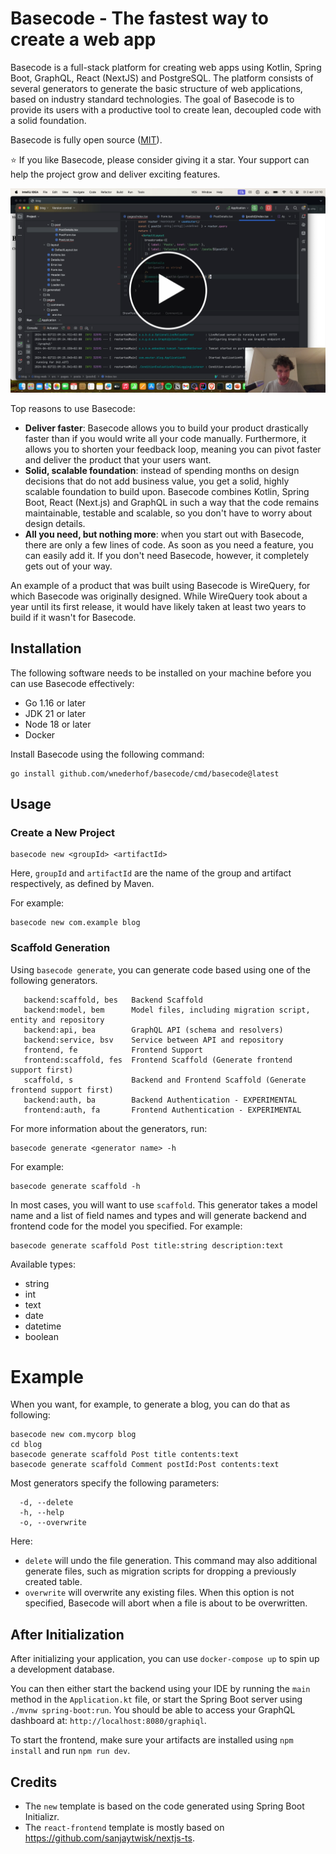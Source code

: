 # Basecode - The fastest way to create a web app

Basecode is a full-stack platform for creating web apps using Kotlin, Spring Boot, GraphQL, React (NextJS) and
PostgreSQL. The platform consists of several generators to generate the basic structure of web applications, based on
industry standard technologies. The goal of Basecode is to provide its users with a productive tool to
create lean, decoupled code with a solid foundation.

Basecode is fully open source ([MIT](LICENSE.md)).

⭐ If you like Basecode, please consider giving it a star. Your support can help the project grow and deliver exciting
features.

<a href="https://www.youtube.com/watch?v=rx9xL0nhot8"><img src="video-button.png"></a>

Top reasons to use Basecode:

- **Deliver faster**: Basecode allows you to build your product drastically faster than if
  you would write all your code manually. Furthermore, it allows you to shorten your feedback
  loop, meaning you can pivot faster and deliver the product that your users want.
- **Solid, scalable foundation**: instead of spending months on design decisions that
  do not add business value, you get a solid, highly scalable foundation to build upon.
  Basecode combines Kotlin, Spring Boot, React (Next.js) and GraphQL in such a way that
  the code remains maintainable, testable and scalable, so you don't have to worry about
  design details.
- **All you need, but nothing more**: when you start out with Basecode, there are only a
  few lines of code. As soon as you need a feature, you can easily add it. If you don't need
  Basecode, however, it completely gets out of your way.

An example of a product that was built using Basecode is WireQuery, for which Basecode was
originally designed. While WireQuery took about a year until its first release, it would
have likely taken at least two years to build if it wasn't for Basecode.

## Installation

The following software needs to be installed on your machine before you can use Basecode effectively:

- Go 1.16 or later
- JDK 21 or later
- Node 18 or later
- Docker

Install Basecode using the following command:

```shell
go install github.com/wnederhof/basecode/cmd/basecode@latest
```

## Usage

### Create a New Project

```
basecode new <groupId> <artifactId>
```

Here, `groupId` and `artifactId` are the name of the group and artifact respectively, as defined by Maven.

For example:

```
basecode new com.example blog
```

### Scaffold Generation

Using `basecode generate`, you can generate code based using one of the following generators.

```
   backend:scaffold, bes   Backend Scaffold
   backend:model, bem      Model files, including migration script, entity and repository
   backend:api, bea        GraphQL API (schema and resolvers)
   backend:service, bsv    Service between API and repository
   frontend, fe            Frontend Support
   frontend:scaffold, fes  Frontend Scaffold (Generate frontend support first)
   scaffold, s             Backend and Frontend Scaffold (Generate frontend support first)
   backend:auth, ba        Backend Authentication - EXPERIMENTAL
   frontend:auth, fa       Frontend Authentication - EXPERIMENTAL
```

For more information about the generators, run:

```
basecode generate <generator name> -h
```

For example:

```
basecode generate scaffold -h
```

In most cases, you will want to use `scaffold`. This generator takes a model name and a list of field names and types
and will generate backend and frontend code for the model you specified. For example:

```
basecode generate scaffold Post title:string description:text
```

Available types:

- string
- int
- text
- date
- datetime
- boolean

# Example

When you want, for example, to generate a blog, you can do that as following:

```
basecode new com.mycorp blog
cd blog
basecode generate scaffold Post title contents:text
basecode generate scaffold Comment postId:Post contents:text
```

Most generators specify the following parameters:

```
  -d, --delete
  -h, --help
  -o, --overwrite
```

Here:

- `delete` will undo the file generation. This command may also additional generate files, such as migration scripts for
  dropping a previously created table.
- `overwrite` will overwrite any existing files. When this option is not specified, Basecode will abort when a file is
  about to be overwritten.

## After Initialization

After initializing your application, you can use `docker-compose up` to spin up a development database.

You can then either start the backend using your IDE by running the `main` method in the `Application.kt` file, or start
the Spring Boot server using `./mvnw spring-boot:run`. You should be able to access your GraphQL dashboard
at: `http://localhost:8080/graphiql`.

To start the frontend, make sure your artifacts are installed using `npm install` and run `npm run dev`.

## Credits

- The `new` template is based on the code generated using Spring Boot Initializr.
- The `react-frontend` template is mostly based on https://github.com/sanjaytwisk/nextjs-ts.
